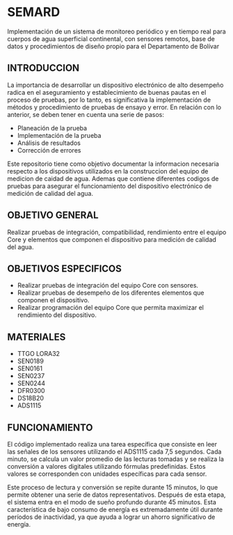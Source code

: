 # SEMARD

Implementación de un sistema de monitoreo periódico y en tiempo real para cuerpos de agua superficial continental, con sensores remotos, base de datos y procedimientos de diseño propio para el Departamento de Bolívar

## INTRODUCCION

La importancia de desarrollar un dispositivo electrónico de alto desempeño radica en el aseguramiento y establecimiento de buenas pautas en el proceso de pruebas, por lo tanto, es significativa la implementación de métodos y procedimiento de pruebas de ensayo y error.
En relación con lo anterior, se deben tener en cuenta una serie de pasos:

- Planeación de la prueba 
- Implementación de la prueba
- Análisis de resultados
- Corrección de errores

Este repositorio tiene como objetivo documentar la informacion necesaria respecto a los dispositivos utilizados en la construccion del equipo de medicion de caidad de agua. Ademas que contiene diferentes codigos de pruebas para asegurar el funcionamiento del dispositivo electrónico de medición de calidad del agua.

## OBJETIVO GENERAL

Realizar pruebas de integración, compatibilidad, rendimiento entre el equipo Core y elementos que componen el dispositivo para medición de calidad del agua.

## OBJETIVOS ESPECIFICOS
 
- Realizar pruebas de integración del equipo Core con sensores.
- Realizar pruebas de desempeño de los diferentes elementos que componen el dispositivo. 
- Realizar programación del equipo Core que permita maximizar el rendimiento del dispositivo.

## MATERIALES

- TTGO LORA32
- SEN0189
- SEN0161
- SEN0237
- SEN0244
- DFR0300
- DS18B20
- ADS1115

## FUNCIONAMIENTO

El código implementado realiza una tarea específica que consiste en leer las señales de los sensores utilizando el ADS1115 cada 7,5 segundos. Cada minuto, se calcula un valor promedio de las lecturas tomadas y se realiza la conversión a valores digitales utilizando fórmulas predefinidas. Estos valores se corresponden con unidades específicas para cada sensor.

Este proceso de lectura y conversión se repite durante 15 minutos, lo que permite obtener una serie de datos representativos. Después de esta etapa, el sistema entra en el modo de sueño profundo durante 45 minutos. Esta característica de bajo consumo de energía es extremadamente útil durante períodos de inactividad, ya que ayuda a lograr un ahorro significativo de energía.
